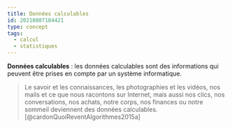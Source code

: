 ```yaml
---
title: Données calculables
id: 20210807184421
type: concept
tags:
  - calcul
  - statistiques
---
```

           

**Données calculables** : les données calculables sont des informations qui peuvent être prises en compte par un système informatique. 
> Le savoir et les connaissances, les photographies et les vidéos, nos mails et ce que nous racontons sur Internet, mais aussi nos clics, nos conversations, nos achats, notre corps, nos finances ou notre sommeil deviennent des données calculables. [@cardonQuoiReventAlgorithmes2015a]

  
